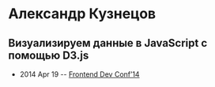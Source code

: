 # Александр Кузнецов

## Визуализируем данные в JavaScript с помощью D3.js
- 2014 Apr 19 -- [Frontend Dev Conf’14](https://www.youtube.com/watch?v=-sfdtR6Arpw)    
